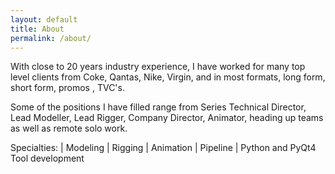 ```yaml
---
layout: default
title: About
permalink: /about/
---
```


With close to 20 years industry experience, I have worked for many top level clients from Coke, Qantas, Nike, Virgin, and in most formats, long form, short form, promos , TVC's.

Some of the positions I have filled range from Series Technical Director, Lead Modeller, Lead Rigger, Company Director, Animator, heading up teams as well as remote solo work.


Specialties: | Modeling | Rigging | Animation | Pipeline | Python and PyQt4 Tool development

